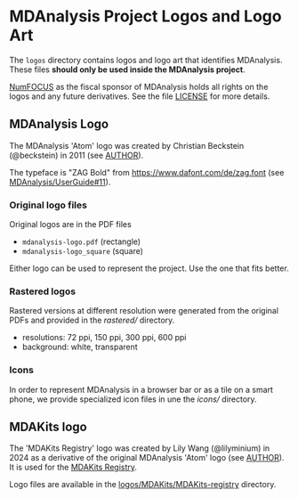 # MDAnalysis Project Logos and Logo Art

The `logos` directory contains logos and logo art that identifies
MDAnalysis. These files **should only be used inside the MDAnalysis
project**.

[NumFOCUS](https://numfocus.org/) as the fiscal sponsor of MDAnalysis
holds all rights on the logos and any future derivatives. See the file
[LICENSE](LICENSE) for more details.



## MDAnalysis Logo

The MDAnalysis 'Atom' logo was created by Christian Beckstein
(@beckstein) in 2011 (see [AUTHOR](AUTHOR)).


The typeface is "ZAG Bold" from https://www.dafont.com/de/zag.font
(see
[MDAnalysis/UserGuide#11](https://github.com/MDAnalysis/UserGuide/pull/11#issuecomment-535663213)).


### Original logo files

Original logos are in the PDF files
* `mdanalysis-logo.pdf` (rectangle)
* `mdanalysis-logo_square` (square)

Either logo can be used to represent the project. Use the one that
fits better.


### Rastered logos

Rastered versions at different resolution were generated from the
original PDFs and provided in the *rastered/* directory. 

* resolutions: 72 ppi, 150 ppi, 300 ppi, 600 ppi
* background: white, transparent


### Icons

In order to represent MDAnalysis in a browser bar or as a tile on a
smart phone, we provide specialized icon files in une the *icons/*
directory.


## MDAKits logo


The 'MDAKits Registry' logo was created by Lily Wang (@lilyminium) in
2024 as a derivative of the original MDAnalysis 'Atom' logo (see
[AUTHOR](AUTHOR)). It is used for the [MDAKits
Registry](https://mdakits.mdanalysis.org/).

Logo files are available in the
[logos/MDAKits/MDAKits-registry](MDAKits/MDAKits-registry) directory.




